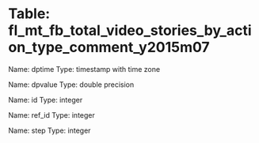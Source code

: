 Table: fl_mt_fb_total_video_stories_by_action_type_comment_y2015m07
===================================================================

Name: dptime
Type: timestamp with time zone

Name: dpvalue
Type: double precision

Name: id
Type: integer

Name: ref_id
Type: integer

Name: step
Type: integer

